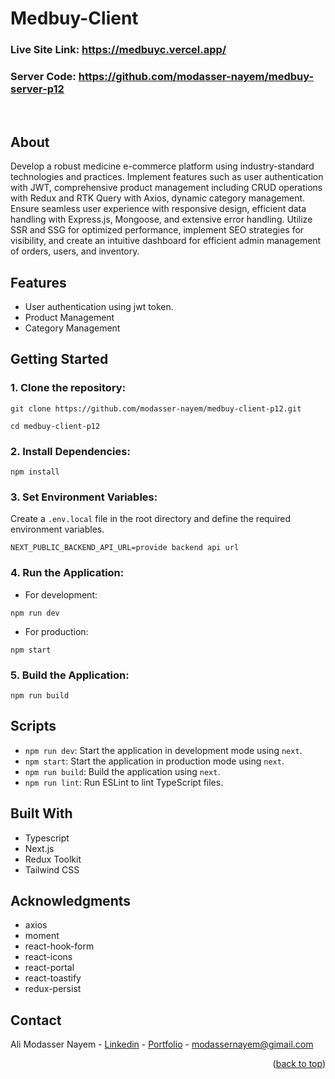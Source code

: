 # Medbuy-Client

<a name="readme-top"></a>

### Live Site Link: https://medbuyc.vercel.app/

### Server Code: https://github.com/modasser-nayem/medbuy-server-p12

<br/>
<!-- ABOUT THE PROJECT -->

## About

Develop a robust medicine e-commerce platform using industry-standard technologies and practices. Implement features such as user authentication with JWT, comprehensive product management including CRUD operations with Redux and RTK Query with Axios, dynamic category management. Ensure seamless user experience with responsive design, efficient data handling with Express.js, Mongoose, and extensive error handling. Utilize SSR and SSG for optimized performance, implement SEO strategies for visibility, and create an intuitive dashboard for efficient admin management of orders, users, and inventory.

## Features

-  User authentication using jwt token.
-  Product Management
-  Category Management

## Getting Started

### 1. Clone the repository:

```
git clone https://github.com/modasser-nayem/medbuy-client-p12.git

cd medbuy-client-p12
```

### 2. Install Dependencies:

```
npm install
```

### 3. Set Environment Variables:

Create a `.env.local` file in the root directory and define the required environment variables.

```
NEXT_PUBLIC_BACKEND_API_URL=provide backend api url
```

### 4. Run the Application:

-  For development:

```
npm run dev
```

-  For production:

```
npm start
```

### 5. Build the Application:

```
npm run build
```

## Scripts

-  `npm run dev`: Start the application in development mode using `next`.
-  `npm start`: Start the application in production mode using `next`.
-  `npm run build`: Build the application using `next`.
-  `npm run lint`: Run ESLint to lint TypeScript files.

## Built With

-  Typescript
-  Next.js
-  Redux Toolkit
-  Tailwind CSS

<!-- ACKNOWLEDGMENTS -->

## Acknowledgments

-  axios
-  moment
-  react-hook-form
-  react-icons
-  react-portal
-  react-toastify
-  redux-persist

<!-- CONTACT -->

## Contact

Ali Modasser Nayem - [Linkedin](https://www.linkedin.com/in/alimodassernayem/) - [Portfolio](https://alimodassernayem.vercel.app/) - modassernayem@gimail.com

<p align="right">(<a href="#readme-top">back to top</a>)</p>
